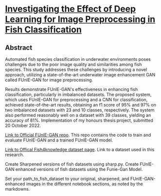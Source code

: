 # [Investigating the Effect of Deep Learning for Image Preprocessing in Fish Classification](https://www.example.com)
## Abstract
Automated fish species classification in underwater environments poses challenges due to the poor image quality and similarities among fish species. This study addresses these challenges by introducing a novel approach, utilizing a state-of-the-art underwater image enhancement GAN called FUnIE-GAN for image preprocessing. 

Results demonstrate FUnIE-GAN's effectiveness in enhancing fish classification, particularly in imbalanced datasets. The proposed system, which uses FUnIE-GAN for preprocessing and a CNN for classification, achieved state-of-the-art results, obtaining an f1 score of 95\% and 97% on two imbalanced datasets with 23 and 10 classes, respectively. The system also performed reasonably well on a dataset with 39 classes, yielding an accuracy of 81%.
Implementation of my honours thesis project, submitted 20 October 2022.

[Link to Official FUnIE-GAN repo](https://github.com/xahidbuffon/FUnIE-GAN). This repo contains the code to train and evaluate FUnIE-GAN and a trained FUnIE-GAN model.

[Link to Offical Fish4knowledge dataset page](https://homepages.inf.ed.ac.uk/rbf/Fish4Knowledge/). Link to a dataset used in this research.

Create Sharpened versions of fish datasets using sharp.py.
Create FUnIE-GAN enhanced versions of fish datasets using the Funie-Gan Model.

Set your path_to_fish_dataset to your original, sharpened, and FUnIE-GAN-enhanced images in the different notebook sections, as noted by the markdowns.
